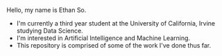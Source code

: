 Hello, my name is Ethan So.

- I'm currently a third year student at the University of California, Irvine studying Data Science.
- I'm interested in Artificial Intelligence and Machine Learning.
- This repository is comprised of some of the work I've done thus far.
